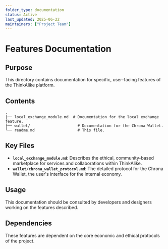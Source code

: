 ```yaml
---
folder_type: documentation
status: Active
last_updated: 2025-06-22
maintainers: ["Project Team"]
---
```


# Features Documentation

## Purpose

This directory contains documentation for specific, user-facing features of the ThinkAlike platform.

## Contents

```
.
├── local_exchange_module.md  # Documentation for the local exchange feature.
├── wallet/                     # Documentation for the Chrona Wallet.
└── readme.md                   # This file.
```

## Key Files

- **`local_exchange_module.md`**: Describes the ethical, community-based marketplace for services and collaborations within ThinkAlike.
- **`wallet/chrona_wallet_protocol.md`**: The detailed protocol for the Chrona Wallet, the user's interface for the internal economy.

## Usage

This documentation should be consulted by developers and designers working on the features described.

## Dependencies

These features are dependent on the core economic and ethical protocols of the project.
